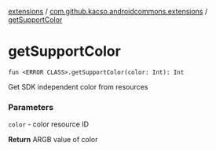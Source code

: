 [extensions](../index.md) / [com.github.kacso.androidcommons.extensions](index.md) / [getSupportColor](.)

# getSupportColor

`fun <ERROR CLASS>.getSupportColor(color: Int): Int`

Get SDK independent color from resources

### Parameters

`color` - color resource ID

**Return**
ARGB value of color

